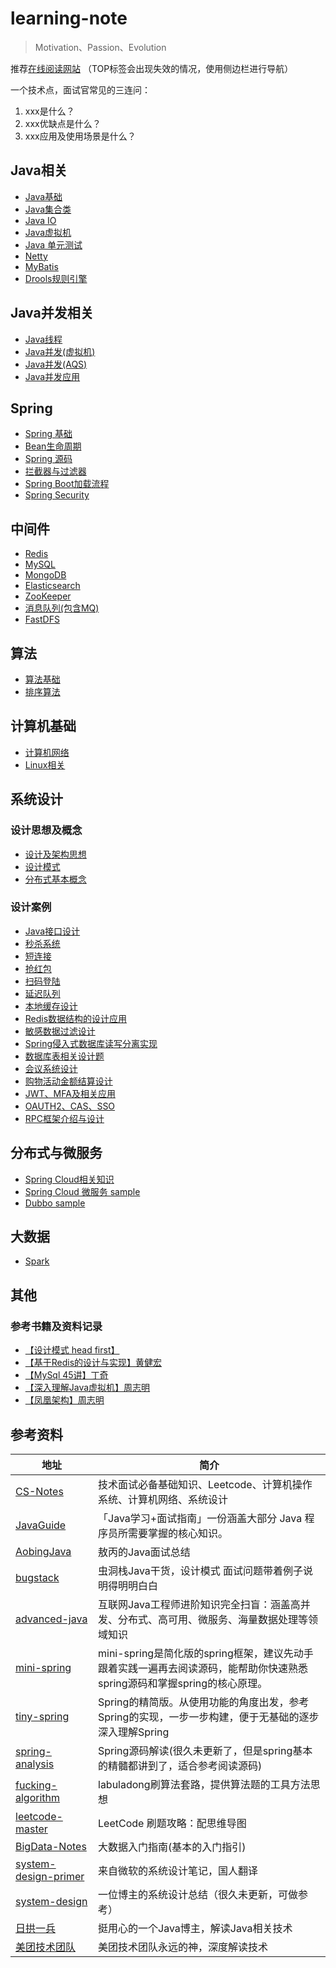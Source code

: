 # learning-note
> Motivation、Passion、Evolution

推荐[在线阅读网站](https://rbmon.gitee.io/learning-note/#/)
（TOP标签会出现失效的情况，使用侧边栏进行导航）

一个技术点，面试官常见的三连问：
1. xxx是什么？
2. xxx优缺点是什么？
3. xxx应用及使用场景是什么？

## Java相关
- [Java基础](/src/main/java/com/toc/JAVA_BASE.md)
- [Java集合类](/src/main/java/com/toc/COLLECTION.md)
- [Java IO](/src/main/java/com/toc/JAVA_IO.md)
- [Java虚拟机](/src/main/java/com/toc/JVM.md)
- [Java 单元测试](/src/main/java/com/toc/UNIT_TEST.md)
- [Netty](/src/main/java/com/toc/NETTY.md)
- [MyBatis](/src/main/java/com/toc/MYBATIS.md)
- [Drools规则引擎](/src/main/java/com/toc/RULE_ENGINE.md)

## Java并发相关
- [Java线程](/src/main/java/com/toc/THREAD.md)
- [Java并发(虚拟机)](/src/main/java/com/toc/CONCURRENT.md)
- [Java并发(AQS)](/src/main/java/com/toc/CONCURRENTTOOL.md)
- [Java并发应用](/src/main/java/com/toc/CONCURRENT_APPLICATION.md)

## Spring
- [Spring 基础](/src/main/java/com/toc/SPRING.md)
- [Bean生命周期](/src/main/java/com/toc/LIFECYCLE.md)
- [Spring 源码](/src/main/java/com/toc/SOURCECODE.md)
- [拦截器与过滤器](/src/main/java/com/toc/FILTERANDINTERCEPTOR.md)
- [Spring Boot加载流程](/src/main/java/com/toc/SPRINGBOOT.md)
- [Spring Security](/src/main/java/com/toc/SPRING-SECURITY.md)

## 中间件
- [Redis](/src/main/java/com/toc/REDIS.md)
- [MySQL](/src/main/java/com/toc/MYSQL.md) 
- [MongoDB](/src/main/java/com/toc/MONGODB.md)
- [Elasticsearch](/src/main/java/com/toc/ES.md)
- [ZooKeeper](/src/main/java/com/toc/ZOOKEEPER.md)
- [消息队列(包含MQ)](/src/main/java/com/toc/MESSAGEQUEUE.md)
- [FastDFS](/src/main/java/com/toc/FASTDFS.md)

## 算法
- [算法基础](/src/main/java/com/toc/ALGORITHM.md)
- [排序算法](/src/main/java/com/toc/SORT_ALGORITHM.md)

## 计算机基础
- [计算机网络](/src/main/java/com/toc/NETWORK.md)
- [Linux相关](/src/main/java/com/toc/LINUX.md)

## 系统设计
### 设计思想及概念
- [设计及架构思想](/src/main/java/com/toc/SYSTEM-DESIGN.md)
- [设计模式](/src/main/java/com/toc/CODEDESIGN_BOOK.md)
- [分布式基本概念](/src/main/java/com/toc/DISTRIBUTED-SYSTEM.md)

### 设计案例
- [Java接口设计](/src/main/java/com/toc/INTERFACE_DESIGN.md)
- [秒杀系统](/src/main/java/com/toc/SECONDS_KILL_DESIGN.md)
- [短连接](/src/main/java/com/toc/TINYURL.md)
- [抢红包](/src/main/java/com/toc/SECONDKILL_REDPACKAGE.md)
- [扫码登陆](/src/main/java/com/toc/SCAN_LOGIN.md)
- [延迟队列](/src/main/java/com/toc/DELAYQUEUE_DESIGN.md)
- [本地缓存设计](/src/main/java/com/toc/LOCALCACHE.md)
- [Redis数据结构的设计应用](/src/main/java/com/toc/REDIS_APPLICATION.md)
- [敏感数据过滤设计](/src/main/java/com/toc/SENSITIVE_FILTER.md)
- [Spring侵入式数据库读写分离实现](/src/main/java/com/toc/READ_WRITE_DB.md)
- [数据库表相关设计题](/src/main/java/com/toc/TABLE_DESIGN.md)
- [会议系统设计](/src/main/java/com/toc/MEETING_DESIGN.md)
- [购物活动金额结算设计](/src/main/java/com/toc/SHOPPING_SETTLEMENT.md)
- [JWT、MFA及相关应用](/src/main/java/com/toc/JWT_APPLICATION.md)
- [OAUTH2、CAS、SSO](/src/main/java/com/toc/OAUTH2_CAS_SSO.md)
- [RPC框架介绍与设计](/src/main/java/com/toc/RPC_DESIGN.md)

## 分布式与微服务
- [Spring Cloud相关知识](/src/main/java/com/toc/SPRING-CLOUD.md)
- [Spring Cloud 微服务 sample](https://github.com/rbmonster/sanwu-microservice)
- [Dubbo sample](https://github.com/rbmonster/sanwu-dubbo-demo)

## 大数据
- [Spark](/src/main/java/com/toc/SPARK.md)

## 其他
### 参考书籍及资料记录
- [【设计模式 head first】](/src/main/java/com/toc/CODEDESIGN_BOOK.md)
- [【基于Redis的设计与实现】黄健宏](/src/main/java/com/toc/REDIS_BOOK.md)
- [【MySql 45讲】丁奇](/src/main/java/com/toc/MYSQL_BOOK.md)
- [【深入理解Java虚拟机】周志明](/src/main/java/com/toc/JVM_BOOK.md)
- [【凤凰架构】周志明](https://icyfenix.cn/summary/)

## 参考资料
| 地址 | 简介 |
| --- | --- |
| [CS-Notes](https://github.com/CyC2018/CS-Notes) | 技术面试必备基础知识、Leetcode、计算机操作系统、计算机网络、系统设计 |
| [JavaGuide](https://github.com/Snailclimb/JavaGuide)| 「Java学习+面试指南」一份涵盖大部分 Java 程序员所需要掌握的核心知识。 |
| [AobingJava](https://github.com/AobingJava/JavaFamily) | 敖丙的Java面试总结 |
| [bugstack](https://bugstack.cn/) | 虫洞栈Java干货，设计模式 面试问题带着例子说明得明明白白 |
| [advanced-java](https://github.com/doocs/advanced-java) | 互联网Java工程师进阶知识完全扫盲：涵盖高并发、分布式、高可用、微服务、海量数据处理等领域知识 |
| [mini-spring](https://github.com/DerekYRC/mini-spring) | mini-spring是简化版的spring框架，建议先动手跟着实践一遍再去阅读源码，能帮助你快速熟悉spring源码和掌握spring的核心原理。|
| [tiny-spring](https://github.com/code4craft/tiny-spring)| Spring的精简版。从使用功能的角度出发，参考Spring的实现，一步一步构建，便于无基础的逐步深入理解Spring|
| [spring-analysis](https://github.com/seaswalker/spring-analysis) | Spring源码解读(很久未更新了，但是spring基本的精髓都讲到了，适合参考阅读源码) |
| [fucking-algorithm](https://github.com/labuladong/fucking-algorithm) | labuladong刷算法套路，提供算法题的工具方法思想 |
| [leetcode-master](https://github.com/youngyangyang04/leetcode-master) | LeetCode 刷题攻略：配思维导图 |
| [BigData-Notes](https://github.com/heibaiying/BigData-Notes) | 大数据入门指南(基本的入门指引) |
| [system-design-primer](https://github.com/donnemartin/system-design-primer/blob/master/README-zh-Hans.md) | 来自微软的系统设计笔记，国人翻译 |
| [system-design](https://github.com/soulmachine/system-design/blob/master/cn/SUMMARY.md) | 一位博主的系统设计总结（很久未更新，可做参考） |
| [日拱一兵](https://dayarch.top/) | 挺用心的一个Java博主，解读Java相关技术 |
| [美团技术团队](https://tech.meituan.com/) | 美团技术团队永远的神，深度解读技术 |
